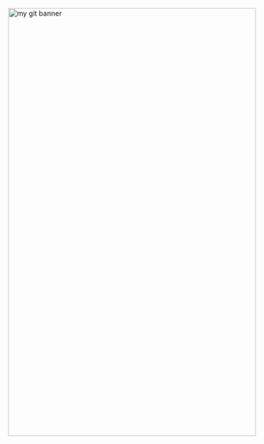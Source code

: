 <img src="readme.svg" width="100%" height="870rem" alt="my git banner" title='"100 pushups, 100 sit-ups, 100 squats, and a 10km run!"'/>
